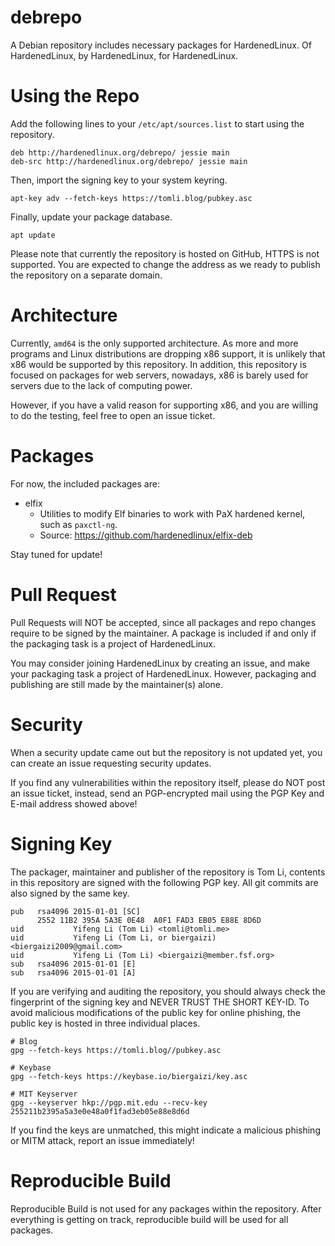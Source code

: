 # debrepo

A Debian repository includes necessary packages for HardenedLinux. Of HardenedLinux,
by HardenedLinux, for HardenedLinux.

# Using the Repo

Add the following lines to your `/etc/apt/sources.list` to start using the
repository.


    deb http://hardenedlinux.org/debrepo/ jessie main
    deb-src http://hardenedlinux.org/debrepo/ jessie main


Then, import the signing key to your system keyring.


    apt-key adv --fetch-keys https://tomli.blog/pubkey.asc

Finally, update your package database.

    apt update

Please note that currently the repository is hosted on GitHub, HTTPS is not
supported. You are expected to change the address as we ready to publish the
repository on a separate domain.

# Architecture

Currently, `amd64` is the only supported architecture. As more and more programs
and Linux distributions are dropping x86 support, it is unlikely that x86 would
be supported by this repository. In addition, this repository is focused on
packages for web servers, nowadays, x86 is barely used for servers due to the
lack of computing power.

However, if you have a valid reason for supporting x86, and you are willing to
do the testing, feel free to open an issue ticket.

# Packages

For now, the included packages are:

* elfix
    * Utilities to modify Elf binaries to work with PaX hardened kernel, such as
    `paxctl-ng`.
    * Source: https://github.com/hardenedlinux/elfix-deb

Stay tuned for update!

# Pull Request

Pull Requests will NOT be accepted, since all packages and repo changes require to
be signed by the maintainer. A package is included if and only if the packaging
task is a project of HardenedLinux.

You may consider joining HardenedLinux by creating an issue, and make your packaging
task a project of HardenedLinux. However, packaging and publishing are still made by
the maintainer(s) alone.

# Security

When a security update came out but the repository is not updated yet, you can create
an issue requesting security updates.

If you find any vulnerabilities within the repository itself, please do NOT post an
issue ticket, instead, send an PGP-encrypted mail using the PGP Key and E-mail address
showed above!

# Signing Key

The packager, maintainer and publisher of the repository is Tom Li, contents
in this repository are signed with the following PGP key. All git commits are
also signed by the same key.

    pub   rsa4096 2015-01-01 [SC]
          2552 11B2 395A 5A3E 0E48  A0F1 FAD3 EB05 E88E 8D6D
    uid           Yifeng Li (Tom Li) <tomli@tomli.me>
    uid           Yifeng Li (Tom Li, or biergaizi) <biergaizi2009@gmail.com>
    uid           Yifeng Li (Tom Li) <biergaizi@member.fsf.org>
    sub   rsa4096 2015-01-01 [E]
    sub   rsa4096 2015-01-01 [A]

If you are verifying and auditing the repository, you should always check the
fingerprint of the signing key and NEVER TRUST THE SHORT KEY-ID. To avoid
malicious modifications of the public key for online phishing, the public
key is hosted in three individual places.

    # Blog
    gpg --fetch-keys https://tomli.blog//pubkey.asc

    # Keybase
    gpg --fetch-keys https://keybase.io/biergaizi/key.asc

    # MIT Keyserver
    gpg --keyserver hkp://pgp.mit.edu --recv-key 255211b2395a5a3e0e48a0f1fad3eb05e88e8d6d

If you find the keys are unmatched, this might indicate a malicious phishing or MITM
attack, report an issue immediately!

# Reproducible Build

Reproducible Build is not used for any packages within the repository. After everything is
getting on track, reproducible build will be used for all packages.
